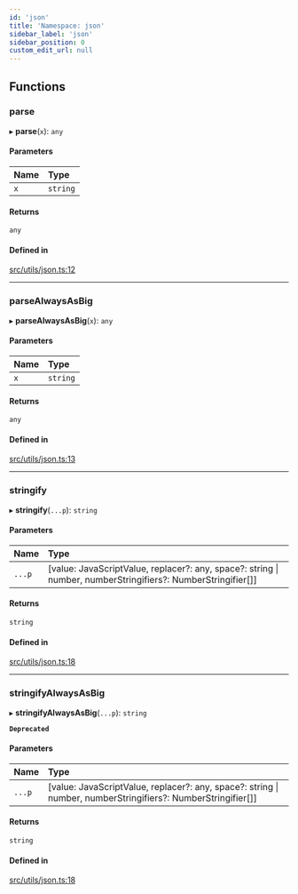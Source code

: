 ```yaml
---
id: 'json'
title: 'Namespace: json'
sidebar_label: 'json'
sidebar_position: 0
custom_edit_url: null
---
```


## Functions

### parse

▸ **parse**(`x`): `any`

#### Parameters

| Name | Type     |
| :--- | :------- |
| `x`  | `string` |

#### Returns

`any`

#### Defined in

[src/utils/json.ts:12](https://github.com/0xs34n/starknet.js/blob/develop/src/utils/json.ts#L12)

---

### parseAlwaysAsBig

▸ **parseAlwaysAsBig**(`x`): `any`

#### Parameters

| Name | Type     |
| :--- | :------- |
| `x`  | `string` |

#### Returns

`any`

#### Defined in

[src/utils/json.ts:13](https://github.com/0xs34n/starknet.js/blob/develop/src/utils/json.ts#L13)

---

### stringify

▸ **stringify**(`...p`): `string`

#### Parameters

| Name   | Type                                                                                                         |
| :----- | :----------------------------------------------------------------------------------------------------------- |
| `...p` | [value: JavaScriptValue, replacer?: any, space?: string \| number, numberStringifiers?: NumberStringifier[]] |

#### Returns

`string`

#### Defined in

[src/utils/json.ts:18](https://github.com/0xs34n/starknet.js/blob/develop/src/utils/json.ts#L18)

---

### stringifyAlwaysAsBig

▸ **stringifyAlwaysAsBig**(`...p`): `string`

**`Deprecated`**

#### Parameters

| Name   | Type                                                                                                         |
| :----- | :----------------------------------------------------------------------------------------------------------- |
| `...p` | [value: JavaScriptValue, replacer?: any, space?: string \| number, numberStringifiers?: NumberStringifier[]] |

#### Returns

`string`

#### Defined in

[src/utils/json.ts:18](https://github.com/0xs34n/starknet.js/blob/develop/src/utils/json.ts#L18)
